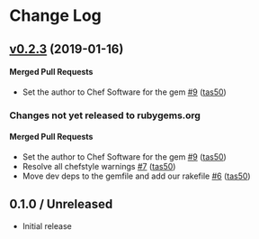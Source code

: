 # Change Log
<!-- latest_release 0.2.3 -->
## [v0.2.3](https://github.com/chef/kitchen-appbundle-updater/tree/v0.2.3) (2019-01-16)

#### Merged Pull Requests
- Set the author to Chef Software for the gem [#9](https://github.com/chef/kitchen-appbundle-updater/pull/9) ([tas50](https://github.com/tas50))
<!-- latest_release -->

<!-- release_rollup since=0.2.0 -->
### Changes not yet released to rubygems.org

#### Merged Pull Requests
- Set the author to Chef Software for the gem [#9](https://github.com/chef/kitchen-appbundle-updater/pull/9) ([tas50](https://github.com/tas50)) <!-- 0.2.3 -->
- Resolve all chefstyle warnings [#7](https://github.com/chef/kitchen-appbundle-updater/pull/7) ([tas50](https://github.com/tas50)) <!-- 0.2.2 -->
- Move dev deps to the gemfile and add our rakefile [#6](https://github.com/chef/kitchen-appbundle-updater/pull/6) ([tas50](https://github.com/tas50)) <!-- 0.2.1 -->
<!-- release_rollup -->

<!-- latest_stable_release -->
## 0.1.0 / Unreleased

* Initial release
<!-- latest_stable_release -->